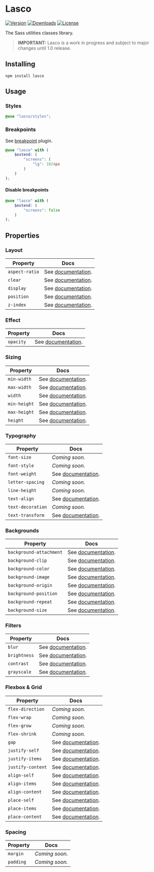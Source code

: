 # Lasco

[![Version](https://flat.badgen.net/npm/v/lasco)](https://www.npmjs.com/package/lasco)
[![Downloads](https://flat.badgen.net/npm/dt/lasco)](https://www.npmjs.com/package/lasco)
[![License](https://flat.badgen.net/npm/license/lasco)](https://www.npmjs.com/package/lasco)

The Sass utilities classes library.

> **IMPORTANT:** Lasco is a work in progress and subject to major changes until 1.0 release.

## Installing

```shell
npm install lasco
```

## Usage

### Styles

```scss
@use "lasco/styles";
```

### Breakpoints

See [breakpoint](https://github.com/sass-collective/sass-collective/tree/master/packages/breakpoint#tokens) plugin.

```scss
@use "lasco" with (
    $extend: (
        "screens": (
            "lg": 1024px
        )
    )
);
```

#### Disable breakpoints

```scss
@use "lasco" with (
    $extend: (
        "screens": false
    )
);
```

## Properties

### Layout

| Property       | Docs                                           |
|----------------|------------------------------------------------|
| `aspect-ratio` | See [documentation](/src/aspect-ratio#readme). |
| `clear`        | See [documentation](/src/clear#readme).        |
| `display`      | See [documentation](/src/display#readme).      |
| `position`     | See [documentation](/src/position#readme).     |
| `z-index`      | See [documentation](/src/z-index#readme).      |

### Effect

| Property  | Docs                                      |
|-----------|-------------------------------------------|
| `opacity` | See [documentation](/src/opacity#readme). |

### Sizing

| Property     | Docs                                         |
|--------------|----------------------------------------------|
| `min-width`  | See [documentation](/src/min-width#readme).  |
| `max-width`  | See [documentation](/src/max-width#readme).  |
| `width`      | See [documentation](/src/width#readme).      |
| `min-height` | See [documentation](/src/min-height#readme). |
| `max-height` | See [documentation](/src/max-height#readme). |
| `height`     | See [documentation](/src/height#readme).     |

### Typography

| Property          | Docs                                             |
|-------------------|--------------------------------------------------|
| `font-size`       | _Coming soon._                                   |
| `font-style`      | _Coming soon._                                   |
| `font-weight`     | See [documentation](/src/font-weight#readme).    |
| `letter-spacing`  | _Coming soon._                                   |
| `line-height`     | _Coming soon._                                   |
| `text-align`      | See [documentation](/src/text-align#readme).     |
| `text-decoration` | _Coming soon._                                   |
| `text-transform`  | See [documentation](/src/text-transform#readme). |

### Backgrounds

| Property                | Docs                                                    |
|-------------------------|---------------------------------------------------------|
| `background-attachment` | See [documentation](/src/background-attachment#readme). |
| `background-clip`       | See [documentation](/src/background-clip#readme).       |
| `background-color`      | See [documentation](/src/background/color#readme).      |
| `background-image`      | See [documentation](/src/background/image#readme).      |
| `background-origin`     | See [documentation](/src/background/origin#readme).     |
| `background-position`   | See [documentation](/src/background/position#readme).   |
| `background-repeat`     | See [documentation](/src/background/repeat#readme).     |
| `background-size`       | See [documentation](/src/background/size#readme).       |

### Filters

| Property     | Docs                                         |
|--------------|----------------------------------------------|
| `blur`       | See [documentation](/src/blur#readme).       |
| `brightness` | See [documentation](/src/brightness#readme). |
| `contrast`   | See [documentation](/src/contrast#readme).   |
| `grayscale`  | See [documentation](/src/grayscale#readme).  |

### Flexbox & Grid

| Property          | Docs                                              |
|-------------------|---------------------------------------------------|
| `flex-direction`  | _Coming soon._                                    |
| `flex-wrap`       | _Coming soon._                                    |
| `flex-grow`       | _Coming soon._                                    |
| `flex-shrink`     | _Coming soon._                                    |
| `gap`             | See [documentation](/src/gap#readme).             |
| `justify-self`    | See [documentation](/src/justify-self#readme).    |
| `justify-items`   | See [documentation](/src/justify-items#readme).   |
| `justify-content` | See [documentation](/src/justify-content#readme). |
| `align-self`      | See [documentation](/src/align-self#readme).      |
| `align-items`     | See [documentation](/src/align-items#readme).     |
| `align-content`   | See [documentation](/src/align-content#readme).   |
| `place-self`      | See [documentation](/src/place-self#readme).      |
| `place-items`     | See [documentation](/src/place-items#readme).     |
| `place-content`   | See [documentation](/src/place-content#readme).   |

### Spacing

| Property  | Docs           |
|-----------|----------------|
| `margin`  | _Coming soon._ |
| `padding` | _Coming soon._ |
